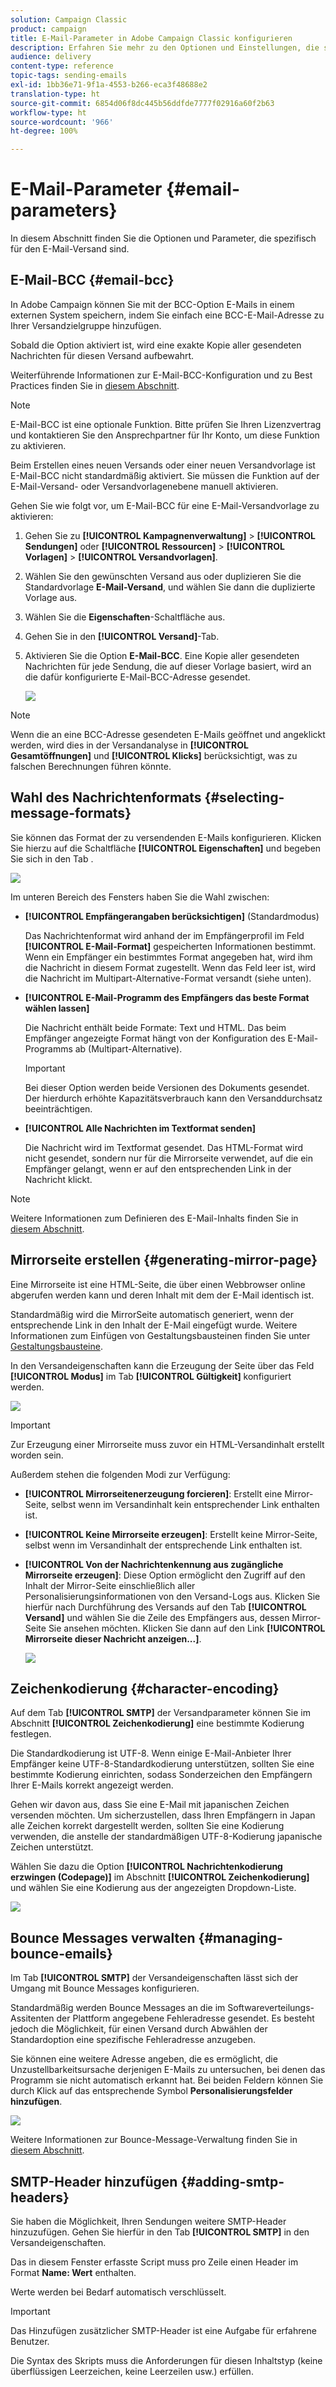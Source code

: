 ```yaml
---
solution: Campaign Classic
product: campaign
title: E-Mail-Parameter in Adobe Campaign Classic konfigurieren
description: Erfahren Sie mehr zu den Optionen und Einstellungen, die spezifisch für den E-Mail-Versand sind.
audience: delivery
content-type: reference
topic-tags: sending-emails
exl-id: 1bb36e71-9f1a-4553-b266-eca3f48688e2
translation-type: ht
source-git-commit: 6854d06f8dc445b56ddfde7777f02916a60f2b63
workflow-type: ht
source-wordcount: '966'
ht-degree: 100%

---
```


# E-Mail-Parameter {#email-parameters}

In diesem Abschnitt finden Sie die Optionen und Parameter, die spezifisch für den E-Mail-Versand sind.

## E-Mail-BCC {#email-bcc}

In Adobe Campaign können Sie mit der BCC-Option E-Mails in einem externen System speichern, indem Sie einfach eine BCC-E-Mail-Adresse zu Ihrer Versandzielgruppe hinzufügen.

Sobald die Option aktiviert ist, wird eine exakte Kopie aller gesendeten Nachrichten für diesen Versand aufbewahrt.

Weiterführende Informationen zur E-Mail-BCC-Konfiguration und zu Best Practices finden Sie in [diesem Abschnitt](../../installation/using/email-archiving.md).

>[!NOTE]
>
>E-Mail-BCC ist eine optionale Funktion. Bitte prüfen Sie Ihren Lizenzvertrag und kontaktieren Sie den Ansprechpartner für Ihr Konto, um diese Funktion zu aktivieren.

Beim Erstellen eines neuen Versands oder einer neuen Versandvorlage ist E-Mail-BCC nicht standardmäßig aktiviert. Sie müssen die Funktion auf der E-Mail-Versand- oder Versandvorlagenebene manuell aktivieren.

Gehen Sie wie folgt vor, um E-Mail-BCC für eine E-Mail-Versandvorlage zu aktivieren:

1. Gehen Sie zu **[!UICONTROL Kampagnenverwaltung]** > **[!UICONTROL Sendungen]** oder **[!UICONTROL Ressourcen]** > **[!UICONTROL Vorlagen]** > **[!UICONTROL Versandvorlagen]**.
1. Wählen Sie den gewünschten Versand aus oder duplizieren Sie die Standardvorlage **E-Mail-Versand**, und wählen Sie dann die duplizierte Vorlage aus.
1. Wählen Sie die **Eigenschaften**-Schaltfläche aus.
1. Gehen Sie in den **[!UICONTROL Versand]**-Tab.
1. Aktivieren Sie die Option **E-Mail-BCC**. Eine Kopie aller gesendeten Nachrichten für jede Sendung, die auf dieser Vorlage basiert, wird an die dafür konfigurierte E-Mail-BCC-Adresse gesendet.

   ![](assets/s_ncs_user_wizard_archiving.png)

>[!NOTE]
>
>Wenn die an eine BCC-Adresse gesendeten E-Mails geöffnet und angeklickt werden, wird dies in der Versandanalyse in **[!UICONTROL Gesamtöffnungen]** und **[!UICONTROL Klicks]** berücksichtigt, was zu falschen Berechnungen führen könnte.

## Wahl des Nachrichtenformats {#selecting-message-formats}

Sie können das Format der zu versendenden E-Mails konfigurieren. Klicken Sie hierzu auf die Schaltfläche **[!UICONTROL Eigenschaften]** und begeben Sie sich in den Tab .

![](assets/s_ncs_user_wizard_email_param.png)

Im unteren Bereich des Fensters haben Sie die Wahl zwischen:

* **[!UICONTROL Empfängerangaben berücksichtigen]** (Standardmodus)

   Das Nachrichtenformat wird anhand der im Empfängerprofil im Feld **[!UICONTROL E-Mail-Format]** gespeicherten Informationen bestimmt. Wenn ein Empfänger ein bestimmtes Format angegeben hat, wird ihm die Nachricht in diesem Format zugestellt. Wenn das Feld leer ist, wird die Nachricht im Multipart-Alternative-Format versandt (siehe unten).

* **[!UICONTROL E-Mail-Programm des Empfängers das beste Format wählen lassen]**

   Die Nachricht enthält beide Formate: Text und HTML. Das beim Empfänger angezeigte Format hängt von der Konfiguration des E-Mail-Programms ab (Multipart-Alternative).

   >[!IMPORTANT]
   >
   >Bei dieser Option werden beide Versionen des Dokuments gesendet. Der hierdurch erhöhte Kapazitätsverbrauch kann den Versanddurchsatz beeinträchtigen.

* **[!UICONTROL Alle Nachrichten im Textformat senden]**

   Die Nachricht wird im Textformat gesendet. Das HTML-Format wird nicht gesendet, sondern nur für die Mirrorseite verwendet, auf die ein Empfänger gelangt, wenn er auf den entsprechenden Link in der Nachricht klickt.

>[!NOTE]
>
>Weitere Informationen zum Definieren des E-Mail-Inhalts finden Sie in [diesem Abschnitt](../../delivery/using/defining-the-email-content.md).

## Mirrorseite erstellen {#generating-mirror-page}

Eine Mirrorseite ist eine HTML-Seite, die über einen Webbrowser online abgerufen werden kann und deren Inhalt mit dem der E-Mail identisch ist.

Standardmäßig wird die Mirror­Seite automatisch generiert, wenn der entsprechende Link in den Inhalt der E-Mail eingefügt wurde. Weitere Informationen zum Einfügen von Gestaltungsbausteinen finden Sie unter [Gestaltungsbausteine](../../delivery/using/personalization-blocks.md).

In den Versandeigenschaften kann die Erzeugung der Seite über das Feld **[!UICONTROL Modus]** im Tab **[!UICONTROL Gültigkeit]** konfiguriert werden.

![](assets/s_ncs_user_wizard_miror_page_mode.png)

>[!IMPORTANT]
>
>Zur Erzeugung einer Mirrorseite muss zuvor ein HTML-Versandinhalt erstellt worden sein.

Außerdem stehen die folgenden Modi zur Verfügung:

* **[!UICONTROL Mirrorseitenerzeugung forcieren]**: Erstellt eine Mirror-Seite, selbst wenn im Versandinhalt kein entsprechender Link enthalten ist.
* **[!UICONTROL Keine Mirrorseite erzeugen]**: Erstellt keine Mirror-Seite, selbst wenn im Versandinhalt der entsprechende Link enthalten ist.
* **[!UICONTROL Von der Nachrichtenkennung aus zugängliche Mirrorseite erzeugen]**: Diese Option ermöglicht den Zugriff auf den Inhalt der Mirror-Seite einschließlich aller Personalisierungsinformationen von den Versand-Logs aus. Klicken Sie hierfür nach Durchführung des Versands auf den Tab **[!UICONTROL Versand]** und wählen Sie die Zeile des Empfängers aus, dessen Mirror-Seite Sie ansehen möchten. Klicken Sie dann auf den Link **[!UICONTROL Mirrorseite dieser Nachricht anzeigen...]**.

   ![](assets/s_ncs_user_wizard_miror_page_link.png)

## Zeichenkodierung {#character-encoding}

Auf dem Tab **[!UICONTROL SMTP]** der Versandparameter können Sie im Abschnitt **[!UICONTROL Zeichenkodierung]** eine bestimmte Kodierung festlegen.

Die Standardkodierung ist UTF-8. Wenn einige E-Mail-Anbieter Ihrer Empfänger keine UTF-8-Standardkodierung unterstützen, sollten Sie eine bestimmte Kodierung einrichten, sodass Sonderzeichen den Empfängern Ihrer E-Mails korrekt angezeigt werden.

Gehen wir davon aus, dass Sie eine E-Mail mit japanischen Zeichen versenden möchten. Um sicherzustellen, dass Ihren Empfängern in Japan alle Zeichen korrekt dargestellt werden, sollten Sie eine Kodierung verwenden, die anstelle der standardmäßigen UTF-8-Kodierung japanische Zeichen unterstützt.

Wählen Sie dazu die Option **[!UICONTROL Nachrichtenkodierung erzwingen (Codepage)]** im Abschnitt **[!UICONTROL Zeichenkodierung]** und wählen Sie eine Kodierung aus der angezeigten Dropdown-Liste.

![](assets/s_ncs_user_email_del_properties_smtp_tab_encoding.png)

## Bounce Messages verwalten {#managing-bounce-emails}

Im Tab **[!UICONTROL SMTP]** der Versandeigenschaften lässt sich der Umgang mit Bounce Messages konfigurieren.

Standardmäßig werden Bounce Messages an die im Softwareverteilungs-Assitenten der Plattform angegebene Fehleradresse gesendet. Es besteht jedoch die Möglichkeit, für einen Versand durch Abwählen der Standardoption eine spezifische Fehleradresse anzugeben.

Sie können eine weitere Adresse angeben, die es ermöglicht, die Unzustellbarkeitsursache derjenigen E-Mails zu untersuchen, bei denen das Programm sie nicht automatisch erkannt hat. Bei beiden Feldern können Sie durch Klick auf das entsprechende Symbol **Personalisierungsfelder hinzufügen**.

![](assets/s_ncs_user_email_del_properties_smtp_tab.png)

Weitere Informationen zur Bounce-Message-Verwaltung finden Sie in [diesem Abschnitt](../../delivery/using/understanding-delivery-failures.md#bounce-mail-management).

## SMTP-Header hinzufügen {#adding-smtp-headers}

Sie haben die Möglichkeit, Ihren Sendungen weitere SMTP-Header hinzuzufügen. Gehen Sie hierfür in den Tab **[!UICONTROL SMTP]** in den Versandeigenschaften.

Das in diesem Fenster erfasste Script muss pro Zeile einen Header im Format **Name: Wert** enthalten.

Werte werden bei Bedarf automatisch verschlüsselt.

>[!IMPORTANT]
>
>Das Hinzufügen zusätzlicher SMTP-Header ist eine Aufgabe für erfahrene Benutzer.
>
>Die Syntax des Skripts muss die Anforderungen für diesen Inhaltstyp (keine überflüssigen Leerzeichen, keine Leerzeilen usw.) erfüllen.
